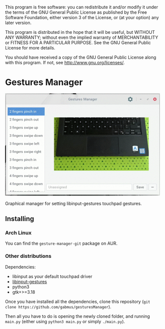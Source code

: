 This program is free software: you can redistribute it and/or modify
it under the terms of the GNU General Public License as published by
the Free Software Foundation, either version 3 of the License, or
(at your option) any later version.

This program is distributed in the hope that it will be useful,
but WITHOUT ANY WARRANTY; without even the implied warranty of
MERCHANTABILITY or FITNESS FOR A PARTICULAR PURPOSE.  See the
GNU General Public License for more details.

You should have received a copy of the GNU General Public License
along with this program.  If not, see <http://www.gnu.org/licenses/>.

# Gestures Manager

![screenshot](preview.gif)

Graphical manager for setting libinput-gestures touchpad gestures.

## Installing

### Arch Linux

You can find the `gesture-manager-git` package on AUR.

### Other distributions

Dependencies:
- libinput as your default touchpad driver
- [libinput-gestures](https://github.com/bulletmark/libinput-gestures)
- python3
- gtk+>=3.18

Once you have installed all the dependencies, clone this repository (`git clone https://github.com/gabmus/gesturesManager`).

Then all you have to do is opening the newly cloned folder, and running `main.py` (either using `python3 main.py` or simply `./main.py`).
